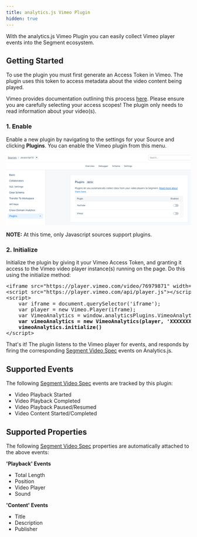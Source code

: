 ```yaml
---
title: analytics.js Vimeo Plugin
hidden: true
---
```


With the analytics.js Vimeo Plugin you can easily collect Vimeo player events into the Segment ecosystem.

## Getting Started
To use the plugin you must first generate an Access Token in Vimeo. The plugin uses this token to access metadata about the video content being played.

Vimeo provides documentation outlining this process [here](https://developer.vimeo.com/api/start#getting-started-step1). Please ensure you are carefully selecting your access scopes! The plugin only needs to read information about your video(s).

### 1. Enable

Enable a new plugin by navigating to the settings for your Source and clicking **Plugins**. You can enable the Vimeo plugin from this menu.

![the plugins setting screen](../plugins-enable.png)

**NOTE:** At this time, only Javascript sources support plugins.

### 2. Initialize
Initialize the plugin by giving it your Vimeo Access Token, and granting it access to the Vimeo video player instance(s) running on the page. Do this using the initialize method:
<pre>
&lt;iframe src="https://player.vimeo.com/video/76979871" width="640" height="360" frameborder="0" webkitallowfullscreen mozallowfullscreen allowfullscreen&gt;&lt;/iframe&gt;
&lt;script src="https://player.vimeo.com/api/player.js"&gt;&lt;/script&gt;
&lt;script&gt;
    var iframe = document.querySelector('iframe');
    var player = new Vimeo.Player(iframe);
    var VimeoAnalytics = window.analyticsPlugins.VimeoAnalytics
    <b>var vimeoAnalytics = new VimeoAnalytics(player, 'XXXXXXXXXXXXXXXXXXXXXXXXXXXX0365')
    vimeoAnalytics.initialize()</b>
&lt;/script&gt;
</pre>

That's it! The plugin listens to the Vimeo player for events, and responds by firing the corresponding [Segment Video Spec](https://segment.com/docs/connections/spec/video/) events on Analytics.js.

## Supported Events
The following [Segment Video Spec](https://segment.com/docs/connections/spec/video/) events are tracked by this plugin:
- Video Playback Started
- Video Playback Completed
- Video Playback Paused/Resumed
- Video Content Started/Completed

## Supported Properties
The following [Segment Video Spec](https://segment.com/docs/connections/spec/video/) properties are automatically attached to the above events:

**'Playback' Events**
- Total Length
- Position
- Video Player
- Sound

**'Content' Events**
- Title
- Description
- Publisher
